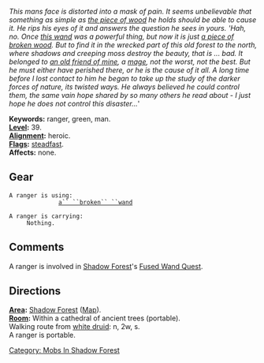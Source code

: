*This mans face is distorted into a mask of pain. It seems unbelievable
that something as simple as [the piece of
wood](Broken_Wand.md "wikilink") he holds should be able to cause it. He
rips his eyes of it and answers the question he sees in yours. 'Hah, no.
Once [this wand](Fused_Wand.md "wikilink") was a powerful thing, but now
it is just [a piece of broken wood](Broken_Wand.md "wikilink"). But to
find it in the wrecked part of this old forest to the north, where
shadows and creeping moss destroy the beauty, that is ... bad. It
belonged to [an old friend of mine](Moss_Shrouded_Man.md "wikilink"), a
[mage](:Category:_Mages.md "wikilink"), not the worst, not the best. But
he must either have perished there, or he is the cause of it all. A long
time before I lost contact to him he began to take up the study of the
darker forces of nature, its twisted ways. He always believed he could
control them, the same vain hope shared by so many others he read
about - I just hope he does not control this disaster...*'

**Keywords:** ranger, green, man.  
**[Level](Level.md "wikilink"):** 39.  
**[Alignment](Alignment.md "wikilink"):** heroic.  
**[Flags](:Category:_Mob_Types.md "wikilink"):**
[steadfast](Sentinel_Mobs.md "wikilink").  
**Affects:** none.  

## Gear

`A ranger is using:`  
<held>`              `[`a`` ``broken`` ``wand`](Broken_Wand.md "wikilink")

`A ranger is carrying:`  
`     Nothing.`

## Comments

A ranger is involved in [Shadow
Forest](:Category:_Shadow_Forest.md "wikilink")'s [Fused Wand
Quest](Fused_Wand_Quest.md "wikilink").

## Directions

**[Area](:Category:_Areas.md "wikilink"):** [Shadow
Forest](:Category:_Shadow_Forest.md "wikilink")
([Map](Shadow_Forest_Map.md "wikilink")).  
**[Room](:Category:_Rooms.md "wikilink"):** Within a cathedral of
ancient trees (portable).  
Walking route from [white druid](White_Haired_Druid.md "wikilink"): n,
2w, s.  
A ranger is portable.

[Category: Mobs In Shadow
Forest](Category:_Mobs_In_Shadow_Forest "wikilink")
